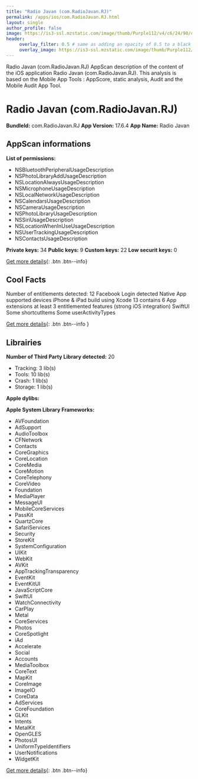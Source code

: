 ```yaml
---
title: "Radio Javan (com.RadioJavan.RJ)"
permalink: /apps/ios/com.RadioJavan.RJ.html
layout: single
author_profile: false
image: https://is3-ssl.mzstatic.com/image/thumb/Purple112/v4/c6/24/90/c624901e-6fdb-8cdf-6924-4de625f14b7c/AppIcon-1x_U007emarketing-0-7-0-85-220.png/512x512bb.jpg
header: 
     overlay_filter: 0.5 # same as adding an opacity of 0.5 to a black background
     overlay_image: https://is3-ssl.mzstatic.com/image/thumb/Purple112/v4/c6/24/90/c624901e-6fdb-8cdf-6924-4de625f14b7c/AppIcon-1x_U007emarketing-0-7-0-85-220.png/512x512bb.jpg
---
```

Radio Javan (com.RadioJavan.RJ) AppScan description of the content of the iOS application Radio Javan (com.RadioJavan.RJ). This analysis is based on the Mobile App Tools : AppScore, static analysis, Audit and the Mobile Audit App Tool.

# Radio Javan (com.RadioJavan.RJ)

**BundleId:** com.RadioJavan.RJ
**App Version:** 17.6.4
**App Name:** Radio Javan


## AppScan informations 

**List of permissions:** 
- NSBluetoothPeripheralUsageDescription
- NSPhotoLibraryAddUsageDescription
- NSLocationAlwaysUsageDescription
- NSMicrophoneUsageDescription
- NSLocalNetworkUsageDescription
- NSCalendarsUsageDescription
- NSCameraUsageDescription
- NSPhotoLibraryUsageDescription
- NSSiriUsageDescription
- NSLocationWhenInUseUsageDescription
- NSUserTrackingUsageDescription
- NSContactsUsageDescription
  
  
**Private keys:** 34
**Public keys:** 9
**Custom keys:** 22
**Low securit keys:** 0
  
[Get more details](/pricing.html){: .btn .btn--info}

## Cool Facts

Number of entitlements detected: 12
Facebook Login detected
Native App
supported devices iPhone & iPad
build using Xcode 13
contains 6 App extensions
at least 3 entitlemented features (strong iOS integration)
SwiftUI
Some shortcutItems 
Some userActivityTypes
  
[Get more details](/pricing.html){: .btn .btn--info }

## Librairies 
**Number of Third Party Library detected:** 20
- Tracking: 3 lib(s)
- Tools: 10 lib(s)
- Crash: 1 lib(s)
- Storage: 1 lib(s)


**Apple dylibs:**


**Apple System Library Frameworks:**
- AVFoundation
- AdSupport
- AudioToolbox
- CFNetwork
- Contacts
- CoreGraphics
- CoreLocation
- CoreMedia
- CoreMotion
- CoreTelephony
- CoreVideo
- Foundation
- MediaPlayer
- MessageUI
- MobileCoreServices
- PassKit
- QuartzCore
- SafariServices
- Security
- StoreKit
- SystemConfiguration
- UIKit
- WebKit
- AVKit
- AppTrackingTransparency
- EventKit
- EventKitUI
- JavaScriptCore
- SwiftUI
- WatchConnectivity
- CarPlay
- Metal
- CoreServices
- Photos
- CoreSpotlight
- iAd
- Accelerate
- Social
- Accounts
- MediaToolbox
- CoreText
- MapKit
- CoreImage
- ImageIO
- CoreData
- AdServices
- CoreFoundation
- GLKit
- Intents
- MetalKit
- OpenGLES
- PhotosUI
- UniformTypeIdentifiers
- UserNotifications
- WidgetKit


  
[Get more details](/pricing.html){: .btn .btn--info}

